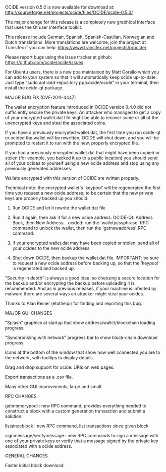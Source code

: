OCIDE version 0.5.0 is now available for download at:
http://sourceforge.net/projects/ocide/files/OCIDE/ocide-0.5.0/

The major change for this release is a completely new graphical interface that uses the Qt user interface toolkit.

This release include German, Spanish, Spanish-Castilian, Norwegian and Dutch translations. More translations are welcome; join the project at Transifex if you can help:
https://www.transifex.net/projects/p/ocide/

Please report bugs using the issue tracker at github:
https://github.com/ocide/ocide/issues

For Ubuntu users, there is a new ppa maintained by Matt Corallo which you can add to your system so that it will automatically keep ocide up-to-date.  Just type "sudo apt-add-repository ppa:ocide/ocide" in your terminal, then install the ocide-qt package.

MAJOR BUG FIX  (CVE-2011-4447)

The wallet encryption feature introduced in OCIDE version 0.4.0 did not sufficiently secure the private keys. An attacker who
managed to get a copy of your encrypted wallet.dat file might be able to recover some or all of the unencrypted keys and steal the
associated coins.

If you have a previously encrypted wallet.dat, the first time you run ocide-qt or ocided the wallet will be rewritten, OCIDE will
shut down, and you will be prompted to restart it to run with the new, properly encrypted file.

If you had a previously encrypted wallet.dat that might have been copied or stolen (for example, you backed it up to a public
location) you should send all of your ocides to yourself using a new ocide address and stop using any previously generated addresses.

Wallets encrypted with this version of OCIDE are written properly.

Technical note: the encrypted wallet's 'keypool' will be regenerated the first time you request a new ocide address; to be certain that the
new private keys are properly backed up you should:

1. Run OCIDE and let it rewrite the wallet.dat file

2. Run it again, then ask it for a new ocide address.
OCIDE-Qt: Address Book, then New Address...
ocided: run the 'walletpassphrase' RPC command to unlock the wallet,  then run the 'getnewaddress' RPC command.

3. If your encrypted wallet.dat may have been copied or stolen, send  all of your ocides to the new ocide address.

4. Shut down OCIDE, then backup the wallet.dat file.
IMPORTANT: be sure to request a new ocide address before backing up, so that the 'keypool' is regenerated and backed up.

"Security in depth" is always a good idea, so choosing a secure location for the backup and/or encrypting the backup before uploading it is recommended. And as in previous releases, if your machine is infected by malware there are several ways an attacker might steal your ocides.

Thanks to Alan Reiner (etotheipi) for finding and reporting this bug.

MAJOR GUI CHANGES

"Splash" graphics at startup that show address/wallet/blockchain loading progress.

"Synchronizing with network" progress bar to show block-chain download progress.

Icons at the bottom of the window that show how well connected you are to the network, with tooltips to display details.

Drag and drop support for ocide: URIs on web pages.

Export transactions as a .csv file.

Many other GUI improvements, large and small.

RPC CHANGES

getmemorypool : new RPC command, provides everything needed to construct a block with a custom generation transaction and submit a solution

listsinceblock : new RPC command, list transactions since given block

signmessage/verifymessage : new RPC commands to sign a message with one of your private keys or verify that a message signed by the private key associated with a ocide address.

GENERAL CHANGES

Faster initial block download.
